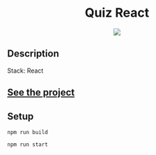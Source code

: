 <h1 align="center">Quiz React</h1>
<p align="center">
  <img src="https://img.shields.io/badge/made%20by-opv1-blue.svg">
</p>

## Description

Stack: React

## [See the project](https://opv1.github.io/quiz-vm-react/)

## Setup

```
npm run build
```

```
npm run start
```

